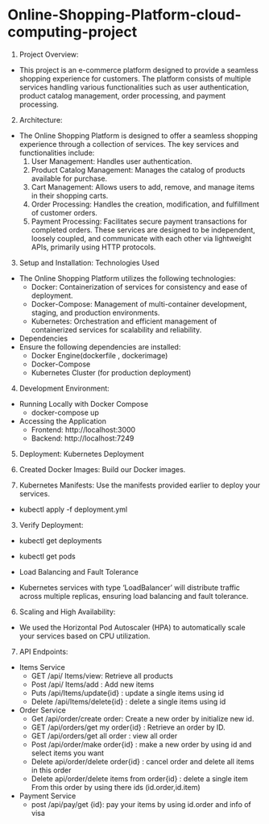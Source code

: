 # Online-Shopping-Platform-cloud-computing-project
1.	Project Overview:
- This project is an e-commerce platform designed to provide a seamless shopping experience for customers. The platform consists of multiple services handling various functionalities such as user authentication, product catalog management, order processing, and payment processing.

2.	Architecture:
- The Online Shopping Platform is designed to offer a seamless shopping experience through a collection of services. The key services and functionalities include:
  1.	User Management: Handles user authentication. 
  2.	Product Catalog Management: Manages the catalog of products available for purchase.
  3.	Cart Management: Allows users to add, remove, and manage items in their shopping carts.
  4.	Order Processing: Handles the creation, modification, and fulfillment of customer orders.
  5.	Payment Processing: Facilitates secure payment transactions for completed orders.
  These services are designed to be independent, loosely coupled, and communicate with each other via lightweight APIs, primarily using HTTP protocols.



3.	Setup and Installation:
  Technologies Used
- The Online Shopping Platform utilizes the following technologies:
  - Docker: Containerization of services for consistency and ease of deployment.
  - Docker-Compose: Management of multi-container development, staging, and production environments.
  - Kubernetes: Orchestration and efficient management of containerized services for scalability and reliability.
- Dependencies
- Ensure the following dependencies are installed:
  - Docker Engine(dockerfile , dockerimage)
  - Docker-Compose
  - Kubernetes Cluster (for production deployment)


4.	Development Environment:
- Running Locally with Docker Compose
  - docker-compose up
- Accessing the Application
  - Frontend: http://localhost:3000
  - Backend: http://localhost:7249

5.	Deployment:
  Kubernetes Deployment
  1.	Created Docker Images: Build our Docker images.

  2.	Kubernetes Manifests: Use the manifests provided earlier to deploy your services.
  - kubectl apply -f deployment.yml
  3.	Verify Deployment:
  - kubectl get deployments
  - kubectl get pods

- Load Balancing and Fault Tolerance
- Kubernetes services with type ‘LoadBalancer’ will distribute traffic across multiple replicas, ensuring load balancing and fault tolerance.



6.	Scaling and High Availability:
- We used the Horizontal Pod Autoscaler (HPA) to automatically scale your services based on CPU utilization.



7.	API Endpoints:
- Items Service
  - GET /api/ Items/view: Retrieve all products
  - Post /api/ Items/add : Add new items
  - Puts /api/Items/update{id} : update a single items using id
  - Delete /api/Items/delete{id} : delete a single items using id
- Order Service
  - Get /api/order/create order: Create a new order by initialize new id.
  - GET /api/orders/get my order{id} : Retrieve an order by ID.
  - GET /api/orders/get all order : view all order
  - Post /api/order/make order{id} : make a new order by using id and select items you want 
  - Delete api/order/delete order{id} : cancel order and delete all items in this order
  - Delete api/order/delete items from order{id} : delete a single item
From this order by using there ids (id.order,id.item)
- Payment Service
  - post /api/pay/get {id}: pay your items by using id.order and info of visa
